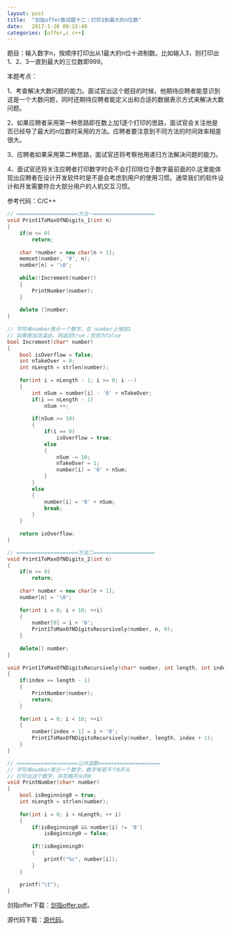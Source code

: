 ```yaml
---
layout:	post
title:	"剑指offer面试题十二：打印1到最大的n位数"
date:	2017-1-20 09:15:40
categories:	[offer,c c++]
---
```


题目：输入数字n，按顺序打印出从1最大的n位十进制数。比如输入3，则打印出1、2、3一直到最大的三位数即999。



本题考点：

1、考查解决大数问题的能力。面试官出这个题目的时候，他期待应聘者能意识到这是一个大数问题，同时还期待应聘者能定义出和合适的数据表示方式来解决大数问题。

2、如果应聘者采用第一种思路即在数上加1逐个打印的思路，面试官会关注他是否已经导了最大的n位数时采用的方法。应聘者要注意到不同方法的时间效率相差很大。

3、应聘者如果采用第二种思路，面试官还将考察他用递归方法解决问题的能力。

4、面试官还将关注应聘者打印数字时会不会打印除位于数字最前面的0.这里能体现出应聘者在设计开发软件时是不是会考虑到用户的使用习惯。通常我们的软件设计和开发需要符合大部分用户的人机交互习惯。

参考代码：C/C++

```c++
// ====================方法一====================
void Print1ToMaxOfNDigits_1(int n)
{
    if(n <= 0)
        return;
 
    char *number = new char[n + 1];
    memset(number, '0', n);
    number[n] = '\0';
 
    while(!Increment(number))
    {
        PrintNumber(number);
    }
 
    delete []number;
}
 
// 字符串number表示一个数字，在 number上增加1
// 如果做加法溢出，则返回true；否则为false
bool Increment(char* number)
{
    bool isOverflow = false;
    int nTakeOver = 0;
    int nLength = strlen(number);
 
    for(int i = nLength - 1; i >= 0; i --)
    {
        int nSum = number[i] - '0' + nTakeOver;
        if(i == nLength - 1)
            nSum ++;
 
        if(nSum >= 10)
        {
            if(i == 0)
                isOverflow = true;
            else
            {
                nSum -= 10;
                nTakeOver = 1;
                number[i] = '0' + nSum;
            }
        }
        else
        {
            number[i] = '0' + nSum;
            break;
        }
    }
 
    return isOverflow;
}

// ====================方法二====================
void Print1ToMaxOfNDigits_2(int n)
{
    if(n <= 0)
        return;
 
    char* number = new char[n + 1];
    number[n] = '\0';
 
    for(int i = 0; i < 10; ++i)
    {
        number[0] = i + '0';
        Print1ToMaxOfNDigitsRecursively(number, n, 0);
    }
 
    delete[] number;
}
 
void Print1ToMaxOfNDigitsRecursively(char* number, int length, int index)
{
    if(index == length - 1)
    {
        PrintNumber(number);
        return;
    }
 
    for(int i = 0; i < 10; ++i)
    {
        number[index + 1] = i + '0';
        Print1ToMaxOfNDigitsRecursively(number, length, index + 1);
    }
}

// ====================公共函数====================
// 字符串number表示一个数字，数字有若干个0开头
// 打印出这个数字，并忽略开头的0
void PrintNumber(char* number)
{
    bool isBeginning0 = true;
    int nLength = strlen(number);
 
    for(int i = 0; i < nLength; ++ i)
    {
        if(isBeginning0 && number[i] != '0')
            isBeginning0 = false;
 
        if(!isBeginning0)
        {
            printf("%c", number[i]);
        }
    }
 
    printf("\t");
}
```

剑指offer下载：[剑指offer.pdf](https://raw.githubusercontent.com/cofire/cofire.github.io/master/source/剑指offer.pdf "剑指offer.pdf")。

源代码下载：[源代码](https://raw.githubusercontent.com/cofire/cofire.github.io/master/source/剑指offer源代码.zip "剑指offer源代码")。